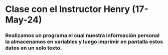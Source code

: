 # Clase con el Instructor Henry (17-May-24)

### Realizamos un programa el cual nuestra información personal la almacenamos en variables y luego imprimir en pantalla estos datos en un solo texto.